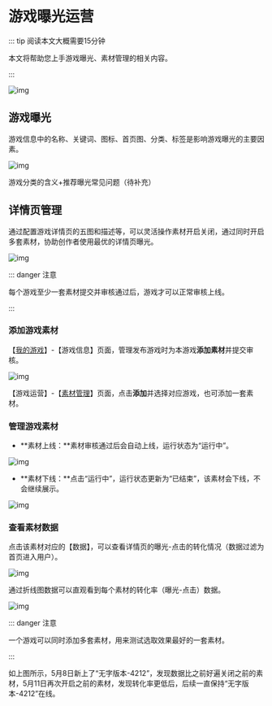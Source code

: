 # 游戏曝光运营

::: tip 阅读本文大概需要15分钟

本文将帮助您上手游戏曝光、素材管理的相关内容。

::: 

![img](https://arkimg.ark.online/1684028287867-163.webp)

## 游戏曝光

游戏信息中的名称、关键词、图标、首页图、分类、标签是影响游戏曝光的主要因素。

![img](https://arkimg.ark.online/1684028287867-164.webp)

游戏分类的含义+推荐曝光常见问题（待补充）

## 详情页管理

通过配置游戏详情页的五图和描述等，可以灵活操作素材开启关闭，通过同时开启多套素材，协助创作者使用最优的详情页曝光。

![img](https://arkimg.ark.online/1684028287867-165.webp)

::: danger 注意

每个游戏至少一套素材提交并审核通过后，游戏才可以正常审核上线。

::: 

### 添加游戏素材

 【[我的游戏](https://portal.ark.online/#/admin/game-list)】-【游戏信息】页面，管理发布游戏时为本游戏**添加素材**并提交审核。

![img](https://arkimg.ark.online/1684028287867-166.gif)

【游戏运营】-【[素材管理](https://portal.ark.online/#/admin/material-manage)】页面，点击**添加**并选择对应游戏，也可添加一套素材。

### 管理游戏素材

- **素材上线：**素材审核通过后会自动上线，运行状态为“运行中”。

![img](https://arkimg.ark.online/1684028287867-167.webp)

- **素材下线：**点击“运行中”，运行状态更新为“已结束”，该素材会下线，不会继续展示。

![img](https://arkimg.ark.online/1684028287867-168.gif)

### 查看素材数据

点击该素材对应的【数据】，可以查看详情页的曝光-点击的转化情况（数据过滤为首页进入用户）。

![img](https://arkimg.ark.online/1684028287867-169.webp)

通过折线图数据可以直观看到每个素材的转化率（曝光-点击）数据。

![img](https://arkimg.ark.online/1684028287867-170.webp)

::: danger 注意

一个游戏可以同时添加多套素材，用来测试选取效果最好的一套素材。

::: 

如上图所示，5月8日新上了“无字版本-4212”，发现数据比之前好遍关闭之前的素材，5月11日再次开启之前的素材，发现转化率更低后，后续一直保持“无字版本-4212”在线。
